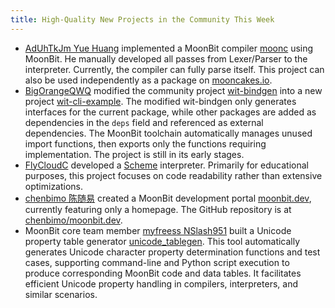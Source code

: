 ```yaml
---
title: High-Quality New Projects in the Community This Week
---
```


- [AdUhTkJm Yue Huang](https://github.com/AdUhTkJm) implemented a MoonBit compiler [moonc](https://github.com/AdUhTkJm/moonc) using MoonBit. He manually developed all passes from Lexer/Parser to the interpreter. Currently, the compiler can fully parse itself. This project can also be used independently as a package on [mooncakes.io](https://mooncakes.io).
- [BigOrangeQWQ](https://github.com/BigOrangeQWQ/BigOrangeQWQ) modified the community project [wit-bindgen](https://github.com/peter-jerry-ye/wit-bindgen) into a new project [wit-cli-example](https://github.com/BigOrangeQWQ/wit-cli-example). The modified wit-bindgen only generates interfaces for the current package, while other packages are added as dependencies in the `deps` field and referenced as external dependencies. The MoonBit toolchain automatically manages unused import functions, then exports only the functions requiring implementation. The project is still in its early stages.
- [FlyCloudC](https://github.com/FlyCloudC) developed a [Scheme](https://github.com/FlyCloudC/scheme) interpreter. Primarily for educational purposes, this project focuses on code readability rather than extensive optimizations.
- [chenbimo 陈随易](https://github.com/chenbimo) created a MoonBit development portal [moonbit.dev](https://moonbit.dev), currently featuring only a homepage. The GitHub repository is at [chenbimo/moonbit.dev](https://github.com/chenbimo/moonbit.dev).
- MoonBit core team member [myfreess NSlash951](https://github.com/myfreess) built a Unicode property table generator [unicode_tablegen](https://github.com/myfreess/unicode_tablegen). This tool automatically generates Unicode character property determination functions and test cases, supporting command-line and Python script execution to produce corresponding MoonBit code and data tables. It facilitates efficient Unicode property handling in compilers, interpreters, and similar scenarios.
